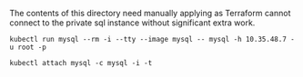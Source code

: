 The contents of this directory need manually applying as Terraform cannot connect to the
private sql instance without significant extra work.

`kubectl run mysql --rm -i --tty --image mysql -- mysql -h 10.35.48.7 -u root -p`

`kubectl attach mysql -c mysql -i -t`
